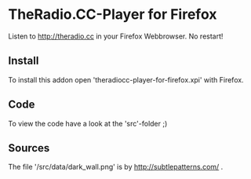 # TheRadio.CC-Player for Firefox #

Listen to http://theradio.cc in your Firefox Webbrowser.
No restart!

## Install ##

To install this addon open 'theradiocc-player-for-firefox.xpi' with Firefox.

## Code ##

To view the code have a look at the 'src'-folder ;)

## Sources ##

The file '/src/data/dark_wall.png' is by http://subtlepatterns.com/ .

